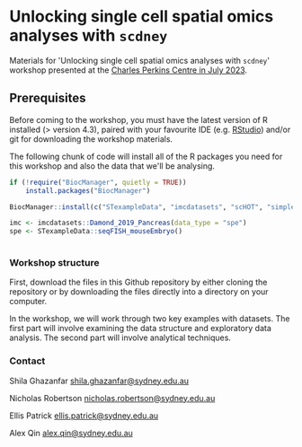 # Unlocking single cell spatial omics analyses with `scdney`
Materials for 'Unlocking single cell spatial omics analyses with `scdney`' workshop presented at the [Charles Perkins Centre in July 2023](https://www.eventbrite.com/e/unlocking-single-cell-spatial-omics-analyses-with-scdney-tickets-651289032027).

## Prerequisites

Before coming to the workshop, you must have the latest version of R installed 
(> version 4.3), paired with your favourite IDE (e.g. 
[RStudio](https://posit.co/download/rstudio-desktop/)) and/or git for 
downloading the workshop materials. 


The following chunk of code will install all of the R packages you need for this workshop and also the data that we'll be analysing. 

```r
if (!require("BiocManager", quietly = TRUE))
    install.packages("BiocManager")

BiocManager::install(c("STexampleData", "imcdatasets", "scHOT", "simpleSeg", "FuseSOM", "spicyR", "lisaClust", "ClassifyR", "ggplot2", "scater", "scuttle", "batchelor", "patchwork", "plotly"))

imc <- imcdatasets::Damond_2019_Pancreas(data_type = "spe")
spe <- STexampleData::seqFISH_mouseEmbryo()
                     
```


### Workshop structure

First, download the files in this Github repository by either cloning the 
repository or by downloading the files directly into a directory on your
computer.

In the workshop, we will work through two key examples with datasets. The 
first part will involve examining the data structure and exploratory data 
analysis. The second part will involve analytical techniques.

### Contact

Shila Ghazanfar shila.ghazanfar@sydney.edu.au

Nicholas Robertson nicholas.robertson@sydney.edu.au

Ellis Patrick ellis.patrick@sydney.edu.au

Alex Qin alex.qin@sydney.edu.au
